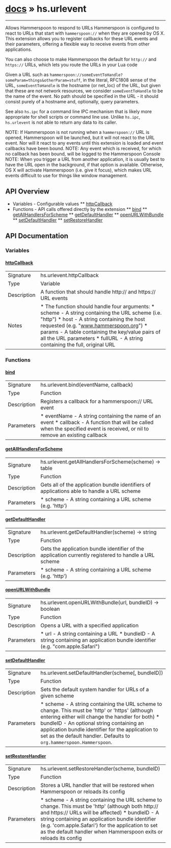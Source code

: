 # [docs](index.md) » hs.urlevent
---

Allows Hammerspoon to respond to URLs
Hammerspoon is configured to react to URLs that start with `hammerspoon://` when they are opened by OS X.
This extension allows you to register callbacks for these URL events and their parameters, offering a flexible way to receive events from other applications.

You can also choose to make Hammerspoon the default for `http://` and `https://` URLs, which lets you route the URLs in your Lua code

Given a URL such as `hammerspoon://someEventToHandle?someParam=things&otherParam=stuff`, in the literal, RFC1808 sense of the URL, `someEventToHandle` is the hostname (or net_loc) of the URL, but given that these are not network resources, we consider `someEventToHandle` to be the name of the event. No path should be specified in the URL - it should consist purely of a hostname and, optionally, query parameters.

See also `hs.ipc` for a command line IPC mechanism that is likely more appropriate for shell scripts or command line use. Unlike `hs.ipc`, `hs.urlevent` is not able to return any data to its caller.

NOTE: If Hammerspoon is not running when a `hammerspoon://` URL is opened, Hammerspoon will be launched, but it will not react to the URL event. Nor will it react to any events until this extension is loaded and event callbacks have been bound.
NOTE: Any event which is received, for which no callback has been bound, will be logged to the Hammerspoon Console
NOTE: When you trigger a URL from another application, it is usually best to have the URL open in the background, if that option is available. Otherwise, OS X will activate Hammerspoon (i.e. give it focus), which makes URL events difficult to use for things like window management.

## API Overview
* Variables - Configurable values
** [httpCallback](#httpCallback)
* Functions - API calls offered directly by the extension
** [bind](#bind)
** [getAllHandlersForScheme](#getAllHandlersForScheme)
** [getDefaultHandler](#getDefaultHandler)
** [openURLWithBundle](#openURLWithBundle)
** [setDefaultHandler](#setDefaultHandler)
** [setRestoreHandler](#setRestoreHandler)

## API Documentation

### Variables

#### [httpCallback](#httpCallback)
| | |
|-|-|
| Signature   | hs.urlevent.httpCallback  |
| Type        | Variable |
| Description | A function that should handle http:// and https:// URL events |
| Notes |  * The function should handle four arguments:  * scheme - A string containing the URL scheme (i.e. "http")  * host - A string containing the host requested (e.g. "www.hammerspoon.org")  * params - A table containing the key/value pairs of all the URL parameters  * fullURL - A string containing the full, original URL | 
### Functions

#### [bind](#bind)
| | |
|-|-|
| Signature   | hs.urlevent.bind(eventName, callback)  |
| Type        | Function |
| Description | Registers a callback for a hammerspoon:// URL event |
| Parameters |  * eventName - A string containing the name of an event * callback - A function that will be called when the specified event is received, or nil to remove an existing callback | | Returns |  * None | | Notes |  * The callback function should accept two parameters:  * eventName - A string containing the name of the event  * params - A table containing key/value string pairs containing any URL parameters that were specified in the URL * Given the URL `hammerspoon://doThingA?value=1` The event name is `doThingA` and the callback's `params` argument will be a table containing `{["value"] = "1"}` | 
#### [getAllHandlersForScheme](#getAllHandlersForScheme)
| | |
|-|-|
| Signature   | hs.urlevent.getAllHandlersForScheme(scheme) -> table  |
| Type        | Function |
| Description | Gets all of the application bundle identifiers of applications able to handle a URL scheme |
| Parameters |  * scheme - A string containing a URL scheme (e.g. 'http') | | Returns |  * A table containing the bundle identifiers of all applications that can handle the scheme | 
#### [getDefaultHandler](#getDefaultHandler)
| | |
|-|-|
| Signature   | hs.urlevent.getDefaultHandler(scheme) -> string  |
| Type        | Function |
| Description | Gets the application bundle identifier of the application currently registered to handle a URL scheme |
| Parameters |  * scheme - A string containing a URL scheme (e.g. 'http') | | Returns |  * A string containing the bundle identifier of the current default application | 
#### [openURLWithBundle](#openURLWithBundle)
| | |
|-|-|
| Signature   | hs.urlevent.openURLWithBundle(url, bundleID) -> boolean  |
| Type        | Function |
| Description | Opens a URL with a specified application |
| Parameters |  * url - A string containing a URL * bundleID - A string containing an application bundle identifier (e.g. "com.apple.Safari") | | Returns |  * True if the application was launched successfully, otherwise false | 
#### [setDefaultHandler](#setDefaultHandler)
| | |
|-|-|
| Signature   | hs.urlevent.setDefaultHandler(scheme[, bundleID])  |
| Type        | Function |
| Description | Sets the default system handler for URLs of a given scheme |
| Parameters |  * scheme - A string containing the URL scheme to change. This must be 'http' or 'https' (although entering either will change the handler for both) * bundleID - An optional string containing an application bundle identifier for the application to set as the default handler. Defaults to `org.hammerspoon.Hammerspoon`. | | Returns |  * None | | Notes |  * Changing the default handler for http/https URLs will display a system prompt asking the user to confirm the change | 
#### [setRestoreHandler](#setRestoreHandler)
| | |
|-|-|
| Signature   | hs.urlevent.setRestoreHandler(scheme, bundleID)  |
| Type        | Function |
| Description | Stores a URL handler that will be restored when Hammerspoon or reloads its config |
| Parameters |  * scheme - A string containing the URL scheme to change. This must be 'http' (although both http:// and https:// URLs will be affected) * bundleID - A string containing an application bundle identifier (e.g. 'com.apple.Safari') for the application to set as the default handler when Hammerspoon exits or reloads its config | | Returns |  * None | | Notes |  * You don't have to call this function if you want Hammerspoon to permanently be your default handler. Only use this if you want the handler to be automatically reverted to something else when Hammerspoon exits/reloads. | 